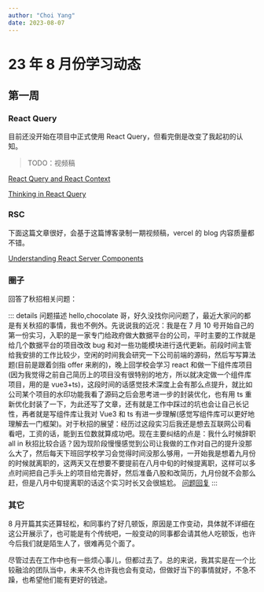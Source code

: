 ```yaml
---
author: "Choi Yang"
date: 2023-08-07
---
```


# 23 年 8 月份学习动态

## 第一周

### React Query

目前还没开始在项目中正式使用 React Query，但看完倒是改变了我起初的认知。

> TODO：视频稿

[React Query and React Context](https://tkdodo.eu/blog/react-query-and-react-context)

[Thinking in React Query](https://tkdodo.eu/blog/thinking-in-react-query)

### RSC

下面这篇文章很好，会基于这篇博客录制一期视频稿，vercel 的 blog 内容质量都不错。

[Understanding React Server Components](https://vercel.com/blog/understanding-react-server-components)

### 圈子

回答了秋招相关问题：

::: details 问题描述
hello,chocolate 哥，好久没找你问问题了，最近大家问的都是有关秋招的事情，我也不例外。先说说我的近况：我是在 7 月 10 号开始自己的第一份实习，入职的是一家专门给政府做大数据平台的公司，平时主要的工作就是给几个数据平台的项目改改 bug 和对一些功能模块进行迭代更新。前段时间主管给我安排的工作比较少，空闲的时间我会研究一下公司前端的源码，然后写写算法题(目前是跟着剑指 offer 来刷的)，晚上回学校会学习 react 和做一下组件库项目(因为我觉得之前自己简历上的项目没有很特别的地方，所以就决定做一个组件库项目，用的是 vue3+ts)，这段时间的话感觉技术深度上会有那么点提升，就比如公司某个项目的水印功能我看了源码之后会思考进一步的封装优化，也有用 ts 重新优化封装了一下，为此还写了文章，还有就是工作中踩过的坑也会让自己长记性，再者就是写组件库让我对 Vue3 和 ts 有进一步理解(感觉写组件库可以更好地理解去一门框架)。对于秋招的展望：经历过这段实习后我还是想去互联网公司看看吧，工资的话，能到五位数就算成功吧。现在主要纠结的点是：我什么时候辞职 all in 秋招比较合适？因为现阶段慢慢感觉到公司让我做的工作对自己的提升没那么大了，然后每天下班回学校学习会觉得时间没那么够用，一开始我是想着九月份的时候就离职的，这两天又在想要不要提前在八月中旬的时候提离职，这样可以多点时间把自己手头上的项目给完善好，然后准备八股和改简历，九月份就不会那么赶，但是八月中旬提离职的话这个实习时长又会很尴尬。
[问题回复](https://t.zsxq.com/10MSK8lck)
:::

### 其它

8 月开篇其实还算轻松，和同事约了好几顿饭，原因是工作变动，具体就不详细在这公开展示了，也可能是有个传统吧，一般变动的同事都会请其他人吃顿饭，也许今后我们就是陌生人了，很难再见个面了。

尽管过去在工作中也有一些烦心事儿，但都过去了。总的来说，我其实是在一个比较融洽的团队当中，未来不久也许我也会有变动，但做好当下的事情就好，不急不躁，也希望他们能有更好的钱途。
